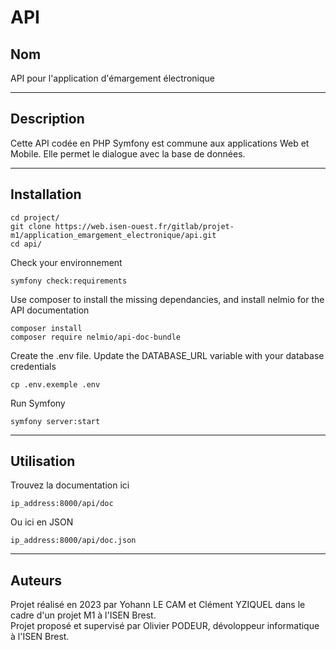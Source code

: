 # API

## Nom
API pour l'application d'émargement électronique
***
## Description
Cette API codée en PHP Symfony est commune aux applications Web et Mobile. Elle permet le dialogue avec la base de données.
***
## Installation
```
cd project/
git clone https://web.isen-ouest.fr/gitlab/projet-m1/application_emargement_electronique/api.git
cd api/
```
Check your environnement 
```
symfony check:requirements
```
Use composer to install the missing dependancies, and install nelmio for the API documentation
```
composer install
composer require nelmio/api-doc-bundle
```
Create the .env file. Update the DATABASE_URL variable with your database credentials
```
cp .env.exemple .env
```
Run Symfony
```
symfony server:start
```
***

## Utilisation
Trouvez la documentation ici
```
ip_address:8000/api/doc
```
Ou ici en JSON
```
ip_address:8000/api/doc.json
```
***
## Auteurs
Projet réalisé en 2023 par Yohann LE CAM et Clément YZIQUEL dans le cadre d'un projet M1 à l'ISEN Brest. <br>
Projet proposé et supervisé par Olivier PODEUR, dévoloppeur informatique à l'ISEN Brest.


